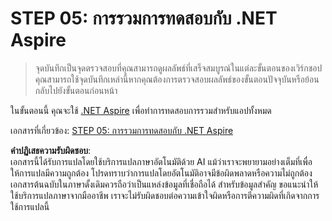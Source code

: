 # STEP 05: การรวมการทดสอบกับ .NET Aspire

> จุดบันทึกเป็นจุดตรวจสอบที่คุณสามารถดูผลลัพธ์ที่เสร็จสมบูรณ์ในแต่ละขั้นตอนของเวิร์กชอป คุณสามารถใช้จุดบันทึกเหล่านี้หากคุณต้องการตรวจสอบผลลัพธ์ของขั้นตอนปัจจุบันหรือย้อนกลับไปยังขั้นตอนก่อนหน้า

ในขั้นตอนนี้ คุณจะใช้ [.NET Aspire](https://learn.microsoft.com/dotnet/aspire/get-started/aspire-overview) เพื่อทำการทดสอบการรวมสำหรับแอปทั้งหมด

เอกสารที่เกี่ยวข้อง: [STEP 05: การรวมการทดสอบกับ .NET Aspire](../../docs/step-05.md)

**คำปฏิเสธความรับผิดชอบ**:  
เอกสารนี้ได้รับการแปลโดยใช้บริการแปลภาษาอัตโนมัติด้วย AI แม้ว่าเราจะพยายามอย่างเต็มที่เพื่อให้การแปลมีความถูกต้อง โปรดทราบว่าการแปลโดยอัตโนมัติอาจมีข้อผิดพลาดหรือความไม่ถูกต้อง เอกสารต้นฉบับในภาษาดั้งเดิมควรถือว่าเป็นแหล่งข้อมูลที่เชื่อถือได้ สำหรับข้อมูลสำคัญ ขอแนะนำให้ใช้บริการแปลภาษาจากมืออาชีพ เราจะไม่รับผิดชอบต่อความเข้าใจผิดหรือการตีความผิดที่เกิดจากการใช้การแปลนี้